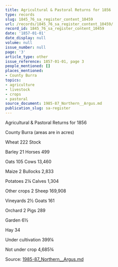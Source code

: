 ```yaml
---
title: Agricultural & Pastoral Returns for 1856
type: records
slug: 1845_76_sa_register_content_10459
url: /records/1845_76_sa_register_content_10459/
record_id: 1845_76_sa_register_content_10459
date: '1857-01-01'
date_display: null
volume: null
issue_number: null
page: '3'
article_type: other
issue_reference: 1857-01-01, page 3
people_mentioned: []
places_mentioned:
- County Burra
topics:
- agriculture
- livestock
- crops
- pastoral
source_document: 1985-87_Northern__Argus.md
publication_slug: sa-register
---
```


Agricultural & Pastoral Returns for 1856

County Burra (areas are in acres)

Wheat	222	Stock

Barley	21	Horses	499

Oats	105	Cows	13,460

Maize	2	Bullocks	2,833

Potatoes 	2¼	Calves	1,304

Other crops	2	Sheep	169,908

Vineyards	2½	Goats	161

Orchard	2	Pigs	289

Garden 	6½

Hay	34

Under cultivation	399¼

Not under crop	4,685¾

Source: [1985-87_Northern__Argus.md](/downloads/markdown/1985-87_Northern__Argus.md)
